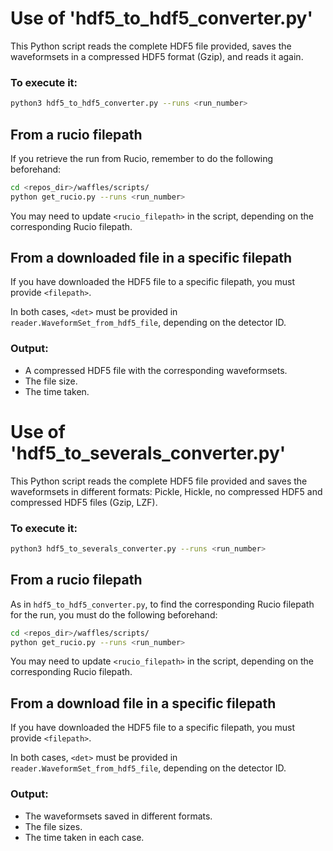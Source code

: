 # Use of 'hdf5_to_hdf5_converter.py'

This Python script reads the complete HDF5 file provided, saves the waveformsets in a compressed HDF5 format (Gzip), and reads it again.

### To execute it:
```bash
python3 hdf5_to_hdf5_converter.py --runs <run_number>
```

## From a rucio filepath

If you retrieve the run from Rucio, remember to do the following beforehand:
```bash
cd <repos_dir>/waffles/scripts/
python get_rucio.py --runs <run_number>
```
You may need to update `<rucio_filepath>` in the script, depending on the corresponding Rucio filepath.

## From a downloaded file in a specific filepath 

If you have downloaded the HDF5 file to a specific filepath, you must provide `<filepath>`.

In both cases, `<det>` must be provided in `reader.WaveformSet_from_hdf5_file`, depending on the detector ID. 

### Output:
- A compressed HDF5 file with the corresponding waveformsets.  
- The file size.  
- The time taken.  

# Use of 'hdf5_to_severals_converter.py'

This Python script reads the complete HDF5 file provided and saves the waveformsets in different formats: Pickle, Hickle, no compressed HDF5 and compressed HDF5 files (Gzip, LZF). 

### To execute it:
```bash
python3 hdf5_to_severals_converter.py --runs <run_number>
```

## From a rucio filepath

As in `hdf5_to_hdf5_converter.py`, to find the corresponding Rucio filepath for the run, you must do the following beforehand:
```bash
cd <repos_dir>/waffles/scripts/
python get_rucio.py --runs <run_number>
```
You may need to update `<rucio_filepath>` in the script, depending on the corresponding Rucio filepath.

## From a download file in a specific filepath 

If you have downloaded the HDF5 file to a specific filepath, you must provide `<filepath>`.

In both cases, `<det>` must be provided in `reader.WaveformSet_from_hdf5_file`, depending on the detector ID.

### Output:
- The waveformsets saved in different formats.  
- The file sizes.  
- The time taken in each case.